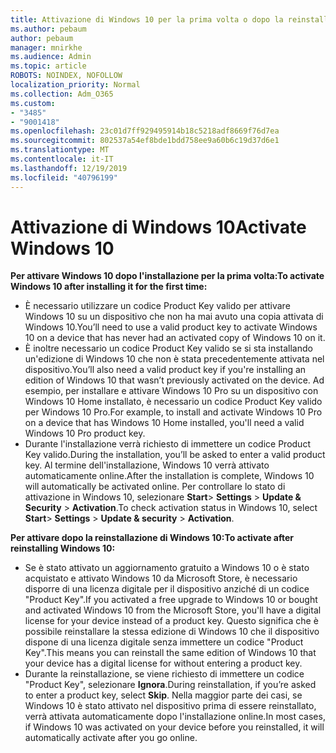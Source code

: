 ```yaml
---
title: Attivazione di Windows 10 per la prima volta o dopo la reinstallazione
ms.author: pebaum
author: pebaum
manager: mnirkhe
ms.audience: Admin
ms.topic: article
ROBOTS: NOINDEX, NOFOLLOW
localization_priority: Normal
ms.collection: Adm_O365
ms.custom:
- "3485"
- "9001418"
ms.openlocfilehash: 23c01d7ff929495914b18c5218adf8669f76d7ea
ms.sourcegitcommit: 802537a54ef8bde1bdd758ee9a60b6c19d37d6e1
ms.translationtype: MT
ms.contentlocale: it-IT
ms.lasthandoff: 12/19/2019
ms.locfileid: "40796199"
---
```

# <a name="activate-windows-10"></a><span data-ttu-id="903e6-102">Attivazione di Windows 10</span><span class="sxs-lookup"><span data-stu-id="903e6-102">Activate Windows 10</span></span>

<span data-ttu-id="903e6-103">**Per attivare Windows 10 dopo l'installazione per la prima volta:**</span><span class="sxs-lookup"><span data-stu-id="903e6-103">**To activate Windows 10 after installing it for the first time:**</span></span>

- <span data-ttu-id="903e6-104">È necessario utilizzare un codice Product Key valido per attivare Windows 10 su un dispositivo che non ha mai avuto una copia attivata di Windows 10.</span><span class="sxs-lookup"><span data-stu-id="903e6-104">You’ll need to use a valid product key to activate Windows 10 on a device that has never had an activated copy of Windows 10 on it.</span></span>
- <span data-ttu-id="903e6-105">È inoltre necessario un codice Product Key valido se si sta installando un'edizione di Windows 10 che non è stata precedentemente attivata nel dispositivo.</span><span class="sxs-lookup"><span data-stu-id="903e6-105">You’ll also need a valid product key if you're installing an edition of Windows 10 that wasn’t previously activated on the device.</span></span> <span data-ttu-id="903e6-106">Ad esempio, per installare e attivare Windows 10 Pro su un dispositivo con Windows 10 Home installato, è necessario un codice Product Key valido per Windows 10 Pro.</span><span class="sxs-lookup"><span data-stu-id="903e6-106">For example, to install and activate Windows 10 Pro on a device that has Windows 10 Home installed, you'll need a valid Windows 10 Pro product key.</span></span>
- <span data-ttu-id="903e6-107">Durante l'installazione verrà richiesto di immettere un codice Product Key valido.</span><span class="sxs-lookup"><span data-stu-id="903e6-107">During the installation, you’ll be asked to enter a valid product key.</span></span> <span data-ttu-id="903e6-108">Al termine dell'installazione, Windows 10 verrà attivato automaticamente online.</span><span class="sxs-lookup"><span data-stu-id="903e6-108">After the installation is complete, Windows 10 will automatically be activated online.</span></span> <span data-ttu-id="903e6-109">Per controllare lo stato di attivazione in Windows 10, selezionare **Start**> **Settings** > **Update & Security** > **Activation**.</span><span class="sxs-lookup"><span data-stu-id="903e6-109">To check activation status in Windows 10, select **Start**> **Settings** > **Update & security** > **Activation**.</span></span>

<span data-ttu-id="903e6-110">**Per attivare dopo la reinstallazione di Windows 10:**</span><span class="sxs-lookup"><span data-stu-id="903e6-110">**To activate after reinstalling Windows 10:**</span></span>

- <span data-ttu-id="903e6-111">Se è stato attivato un aggiornamento gratuito a Windows 10 o è stato acquistato e attivato Windows 10 da Microsoft Store, è necessario disporre di una licenza digitale per il dispositivo anziché di un codice "Product Key".</span><span class="sxs-lookup"><span data-stu-id="903e6-111">If you activated a free upgrade to Windows 10 or bought and activated Windows 10 from the Microsoft Store, you'll have a digital license for your device instead of a product key.</span></span> <span data-ttu-id="903e6-112">Questo significa che è possibile reinstallare la stessa edizione di Windows 10 che il dispositivo dispone di una licenza digitale senza immettere un codice "Product Key".</span><span class="sxs-lookup"><span data-stu-id="903e6-112">This means you can reinstall the same edition of Windows 10 that your device has a digital license for without entering a product key.</span></span>
- <span data-ttu-id="903e6-113">Durante la reinstallazione, se viene richiesto di immettere un codice "Product Key", selezionare **Ignora**.</span><span class="sxs-lookup"><span data-stu-id="903e6-113">During reinstallation, if you’re asked to enter a product key, select **Skip**.</span></span> <span data-ttu-id="903e6-114">Nella maggior parte dei casi, se Windows 10 è stato attivato nel dispositivo prima di essere reinstallato, verrà attivata automaticamente dopo l'installazione online.</span><span class="sxs-lookup"><span data-stu-id="903e6-114">In most cases, if Windows 10 was activated on your device before you reinstalled, it will automatically activate after you go online.</span></span>
